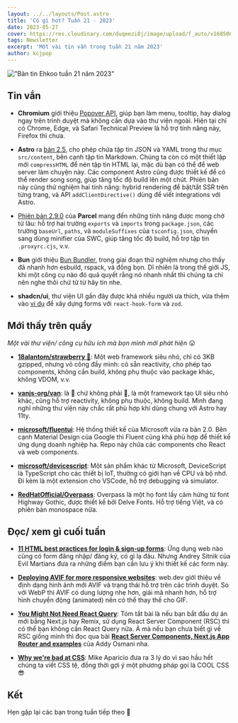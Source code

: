 ```yaml
---
layout: ../../layouts/Post.astro
title: 'Có gì hot? Tuần 21 - 2023'
date: 2023-05-27
cover: https://res.cloudinary.com/duqeezi8j/image/upload/f_auto/v1685085253/ehkoo/newsletters/w21-2023.png
tags: Newsletter
excerpt: 'Một vài tin vắn trong tuần 21 năm 2023'
author: kcjpop
---
```


!["Bản tin Ehkoo tuần 21 năm 2023"](https://res.cloudinary.com/duqeezi8j/image/upload/f_auto/v1685085253/ehkoo/newsletters/w21-2023.png)

## Tin vắn

- **Chromium** giới thiệu [Popover API](https://developer.chrome.com/blog/introducing-popover-api/), giúp bạn làm menu, tooltip, hay dialog ngay trên trình duyệt mà không cần dựa vào thư viện ngoài. Hiện tại chỉ có Chrome, Edge, và Safari Technical Preview là hỗ trợ tính năng này, Firefox thì chưa.

- **Astro** ra [bản 2.5](https://astro.build/blog/astro-250/), cho phép chứa tập tin JSON và YAML trong thư mục `src/content`, bên cạnh tập tin Markdown. Chúng ta còn có một thiết lập mới `compressHTML` để nén tập tin HTML lại, mặc dù bạn có thể để web server làm chuyện này. Các component Astro cũng được thiết kế để có thể render song song, giúp tăng tốc độ build lên một chút. Phiên bản này cũng thử nghiệm hai tính năng: hybrid rendering để bật/tắt SSR trên từng trang, và API `addClientDirective()` dùng để viết integrations với Astro.

- [Phiên bản 2.9.0](https://github.com/parcel-bundler/parcel/releases/tag/v2.9.0) của **Parcel** mang đến những tính năng được mong chờ từ lâu: hỗ trợ hai trường `exports` và `imports` trong `package.json`, các trường `baseUrl`, `paths`, và `moduleSuffixes` của `tsconfig.json`, chuyển sang dùng minifier của SWC, giúp tăng tốc độ build, hỗ trợ tập tin `.proxyrc.cjs`, v.v.

- **Bun** giới thiệu [Bun Bundler](https://bun.sh/blog/bun-bundler), trong giai đoạn thử nghiệm nhưng cho thấy đã nhanh hơn esbuild, rspack, và đồng bọn. Dĩ nhiên là trong thế giới JS, khi một công cụ nào đó quả quyết rằng nó nhanh nhất thì chúng ta chỉ nên nghe thôi chứ từ từ hãy tin nhe.

- **shadcn/ui**, thư viện UI gần đây được khá nhiều người ưa thích, vừa thêm vào [ví dụ](https://ui.shadcn.com/examples/forms) để xây dựng forms với `react-hook-form` và `zod`.

## Mới thấy trên quầy

_Một vài thư viện/ công cụ hữu ích mà bọn mình mới phát hiện_ 😛

- [**18alantom/strawberry 🍓**](https://github.com/18alantom/strawberry): Một web framework siêu nhỏ, chỉ có 3KB gzipped, nhưng võ công đầy mình: có sẵn reactivity, cho phép tạo components, không cần build, không phụ thuộc vào package khác, không VDOM, v.v.

- [**vanjs-org/van**](https://github.com/vanjs-org/van): là 🍦 chứ không phải 🚐, là một framework tạo UI siêu nhỏ khác, cũng hỗ trợ reactivity, không phụ thuộc, không build. Mình đang nghĩ những thư viện này chắc rất phù hợp khi dùng chung với Astro hay 11ty.

- [**microsoft/fluentui**](https://github.com/microsoft/fluentui): Hệ thống thiết kế của Microsoft vừa ra bản 2.0. Bên cạnh Material Design của Google thì Fluent cũng khá phù hợp để thiết kế ứng dụng doanh nghiệp ha. Repo này chứa các components cho React và web components.

- [**microsoft/devicescript**](https://github.com/microsoft/devicescript): Một sản phẩm khác từ Microsoft, DeviceScript là TypeScript cho các thiết bị IoT, thường có giới hạn về CPU và bộ nhớ. Đi kèm là một extension cho VSCode, hỗ trợ debugging và simulator.

- [**RedHatOfficial/Overpass**](https://github.com/RedHatOfficial/Overpass): Overpass là một họ font lấy cảm hứng từ font Highway Gothic, được thiết kế bởi Delve Fonts. Hỗ trợ tiếng Việt, và có phiên bản monospace nữa.

## Đọc/ xem gì cuối tuần

- [**11 HTML best practices for login & sign-up forms**](https://evilmartians.com/chronicles/html-best-practices-for-login-and-signup-forms): Ứng dụng web nào cũng có form đăng nhập/ đăng ký, có gì lạ đâu. Nhưng Andrey Sitnik của Evil Martians đưa ra những điểm bạn cần lưu ý khi thiết kế các form này.

- [**Deploying AVIF for more responsive websites**](https://web.dev/avif-updates-2023/): web.dev giới thiệu về định dạng hình ảnh mới AVIF và trạng thái hỗ trợ trên các trình duyệt. So với WebP thì AVIF có dung lượng nhẹ hơn, giải mã nhanh hơn, hỗ trợ hình chuyển động (animated) nên có thể thay thế cho GIF.

- [**You Might Not Need React Query**](https://tkdodo.eu/blog/you-might-not-need-react-query): Tóm tắt bài là nếu bạn bắt đầu dự án mới bằng Next.js hay Remix, sử dụng React Server Component (RSC) thì có thể bạn không cần React Query nữa. À mà nếu bạn chưa biết gì về RSC giống mình thì đọc qua bài [**React Server Components, Next.js App Router and examples**](https://addyosmani.com/blog/react-server-components-app-router/) của Addy Osmani nha.

- [**Why we're bad at CSS**](https://www.mikeaparicio.com/posts/2023-05-22-why-were-bad-at-css/): Mike Aparicio đưa ra 3 lý do vì sao hầu hết chúng ta viết CSS tệ, đồng thời gợi ý một phương pháp gọi là COOL CSS 😎

## Kết

Hẹn gặp lại các bạn trong tuần tiếp theo 👋
